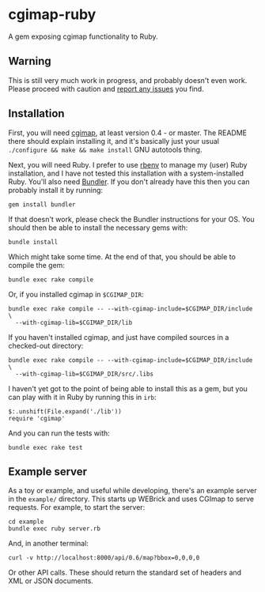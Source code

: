 # cgimap-ruby #

A gem exposing cgimap functionality to Ruby.

## Warning ##

This is still very much work in progress, and probably doesn't even work. Please proceed with caution and [report any issues](https://github.com/zerebubuth/cgimap-ruby/issues/new) you find.

## Installation ##

First, you will need [cgimap](https://github.com/zerebubuth/openstreetmap-cgimap), at least version 0.4 - or master. The README there should explain installing it, and it's basically just your usual `./configure && make && make install` GNU autotools thing.

Next, you will need Ruby. I prefer to use [rbenv](http://rbenv.org/) to manage my (user) Ruby installation, and I have not tested this installation with a system-installed Ruby. You'll also need [Bundler](http://bundler.io/). If you don't already have this then you can probably install it by running:

    gem install bundler

If that doesn't work, please check the Bundler instructions for your OS. You should then be able to install the necessary gems with:

    bundle install

Which might take some time. At the end of that, you should be able to compile the gem:

    bundle exec rake compile

Or, if you installed cgimap in `$CGIMAP_DIR`:

    bundle exec rake compile -- --with-cgimap-include=$CGIMAP_DIR/include \
	  --with-cgimap-lib=$CGIMAP_DIR/lib

If you haven't installed cgimap, and just have compiled sources in a checked-out directory:

    bundle exec rake compile -- --with-cgimap-include=$CGIMAP_DIR/include \
	  --with-cgimap-lib=$CGIMAP_DIR/src/.libs

I haven't yet got to the point of being able to install this as a gem, but you can play with it in Ruby by running this in `irb`:

    $:.unshift(File.expand('./lib'))
	require 'cgimap'

And you can run the tests with:

    bundle exec rake test

## Example server

As a toy or example, and useful while developing, there's an example server in the `example/` directory. This starts up WEBrick and uses CGImap to serve requests. For example, to start the server:

    cd example
	bundle exec ruby server.rb

And, in another terminal:

    curl -v http://localhost:8000/api/0.6/map?bbox=0,0,0,0

Or other API calls. These should return the standard set of headers and XML or JSON documents.
